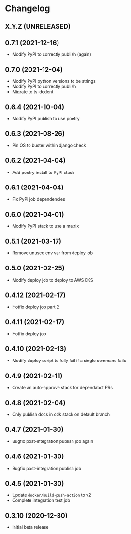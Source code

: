 # Changelog

## X.Y.Z (UNRELEASED)

## 0.7.1 (2021-12-16)

* Modify PyPI to correctly publish (again)

## 0.7.0 (2021-12-04)

* Modify PyPI python versions to be strings
* Modify PyPI to correctly publish
* Migrate to ts-dedent

## 0.6.4 (2021-10-04)

* Modify PyPI publish to use poetry

## 0.6.3 (2021-08-26)

* Pin OS to buster within django check

## 0.6.2 (2021-04-04)

* Add poetry install to PyPI stack

## 0.6.1 (2021-04-04)

* Fix PyPI job dependencies

## 0.6.0 (2021-04-01)

* Modify PyPI stack to use a matrix

## 0.5.1 (2021-03-17)

* Remove unused env var from deploy job

## 0.5.0 (2021-02-25)

* Modify deploy job to deploy to AWS EKS

## 0.4.12 (2021-02-17)

* Hotfix deploy job part 2

## 0.4.11 (2021-02-17)

* Hotfix deploy job

## 0.4.10 (2021-02-13)

* Modify deploy script to fully fail if a single command fails

## 0.4.9 (2021-02-11)

* Create an auto-approve stack for dependabot PRs

## 0.4.8 (2021-02-04)

* Only publish docs in cdk stack on default branch

## 0.4.7 (2021-01-30)

* Bugfix post-integration publish job again

## 0.4.6 (2021-01-30)

* Bugfix post-integration publish job

## 0.4.5 (2021-01-30)

* Update `docker/build-push-action` to v2
* Complete integration test job

## 0.3.10 (2020-12-30)

* Initial beta release
